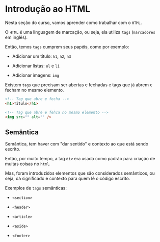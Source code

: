 # Introdução ao HTML

Nesta seção do curso, vamos aprender como trabalhar com o `HTML`.

O `HTML` é uma linguagem de marcação, ou seja, ela utiliza `tags` (`marcadores` em inglês).

Então, temos `tags` cumprem seus papéis, como por exemplo:

- Adicionar um título: `h1`, `h2`, `h3`

- Adicionar listas: `ul` e `li`

- Adicionar imagens: `img`

Existem `tags` que precisam ser abertas e fechadas e tags que já abrem e fecham no mesmo elemento.

```html
<!-- Tag que abre e fecha -->
<h1>Título</h1>

<!-- Tag que abre e fehca no mesmo elemento -->
<img src="" alt="" />
```

## Semântica

Semântica, tem haver com "dar sentido" e contexto ao que está sendo escrito.

Então, por muito tempo, a tag `div` era usada como padrão para criação de muitas coisas no `html`.

Mas, foram introduzidos elementos que são considerados semânticos, ou seja, dá significado e contexto para quem lê o código escrito.

Exemplos de `tags` semânticas:

- `<section>`

- `<header>`

- `<article>`

- `<aside>`

- `<footer>`
